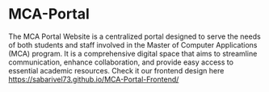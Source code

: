 # MCA-Portal
The MCA Portal Website is a centralized portal designed to serve the needs of both students and staff involved in the Master of Computer Applications (MCA) program. It is a comprehensive digital space that aims to streamline communication, enhance collaboration, and provide easy access to essential academic resources.
Check it our frontend design here https://sabarivel73.github.io/MCA-Portal-Frontend/
